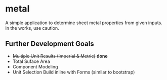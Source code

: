 metal
=====

A simple application to determine sheet metal properties from given inputs.
In the works, use caution.

Further Development Goals
-------------------------
* ~~Multiple Unit Results (Imperial & Metric)~~  __done__
* Total Suface Area
* Component Modeling
* Unit Selection Build inline with Forms (similar to bootstrap)